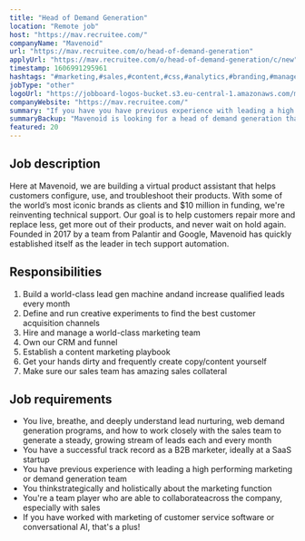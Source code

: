 ```yaml
---
title: "Head of Demand Generation"
location: "Remote job"
host: "https://mav.recruitee.com/"
companyName: "Mavenoid"
url: "https://mav.recruitee.com/o/head-of-demand-generation"
applyUrl: "https://mav.recruitee.com/o/head-of-demand-generation/c/new"
timestamp: 1606991295961
hashtags: "#marketing,#sales,#content,#css,#analytics,#branding,#management,#crm"
jobType: "other"
logoUrl: "https://jobboard-logos-bucket.s3.eu-central-1.amazonaws.com/mavenoid"
companyWebsite: "https://mav.recruitee.com/"
summary: "If you have you have previous experience with leading a high performing marketing or demand generation team, Mavenoid is looking for someone with your knowledge."
summaryBackup: "Mavenoid is looking for a head of demand generation that has experience in: #marketing, #sales, #content."
featured: 20
---
```


## Job description

Here at Mavenoid, we are building a virtual product assistant that helps customers configure, use, and troubleshoot their products. With some of the world’s most iconic brands as clients and $10 million in funding, we're reinventing technical support. Our goal is to help customers repair more and replace less, get more out of their products, and never wait on hold again. Founded in 2017 by a team from Palantir and Google, Mavenoid has quickly established itself as the leader in tech support automation.

## Responsibilities

1.  Build a world-class lead gen machine andand increase qualified leads every month
2.  Define and run creative experiments to find the best customer acquisition channels
3.  Hire and manage a world-class marketing team
4.  Own our CRM and funnel
5.  Establish a content marketing playbook
6.  Get your hands dirty and frequently create copy/content yourself
7.  Make sure our sales team has amazing sales collateral

## Job requirements

*   You live, breathe, and deeply understand lead nurturing, web demand generation programs, and how to work closely with the sales team to generate a steady, growing stream of leads each and every month
*   You have a successful track record as a B2B marketer, ideally at a SaaS startup
*   You have previous experience with leading a high performing marketing or demand generation team
*   You thinkstrategically and holistically about the marketing function
*   You're a team player who are able to collaborateacross the company, especially with sales
*   If you have worked with marketing of customer service software or conversational AI, that's a plus!

